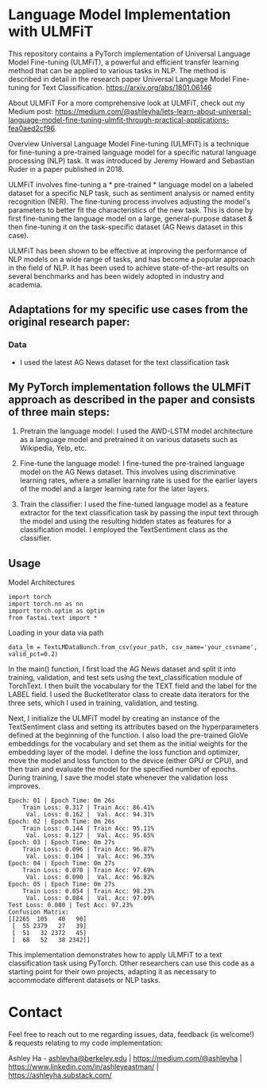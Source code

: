 # Language Model Implementation with ULMFiT

This repository contains a PyTorch implementation of Universal Language Model Fine-tuning (ULMFiT), a powerful and efficient transfer learning method that can be applied to various tasks in NLP. The method is described in detail in the research paper Universal Language Model Fine-tuning for Text Classification. https://arxiv.org/abs/1801.06146

About ULMFiT
For a more comprehensive look at ULMFiT, check out my Medium post: https://medium.com/@ashleyha/lets-learn-about-universal-language-model-fine-tuning-ulmfit-through-practical-applications-fea0aed2cf96.


Overview
Universal Language Model Fine-tuning (ULMFiT) is a technique for fine-tuning a pre-trained language model for a specific natural language processing (NLP) task. It was introduced by Jeremy Howard and Sebastian Ruder in a paper published in 2018.

ULMFiT involves fine-tuning a * pre-trained * language model on a labeled dataset for a specific NLP task, such as sentiment analysis or named entity recognition (NER). The fine-tuning process involves adjusting the model's parameters to better fit the characteristics of the new task. This is done by first fine-tuning the language model on a large, general-purpose dataset & then fine-tuning it on the task-specific dataset (AG News dataset in this case).

ULMFiT has been shown to be effective at improving the performance of NLP models on a wide range of tasks, and has become a popular approach in the field of NLP. It has been used to achieve state-of-the-art results on several benchmarks and has been widely adopted in industry and academia.

## Adaptations for my specific use cases from the original research paper:
### Data
- I used the latest AG News dataset for the text classification task

## My PyTorch implementation follows the ULMFiT approach as described in the paper and consists of three main steps:

1. Pretrain the language model: I used the AWD-LSTM model architecture as a language model and pretrained it on various datasets such as Wikipedia, Yelp, etc.

2. Fine-tune the language model: I fine-tuned the pre-trained language model on the AG News dataset. This involves using discriminative learning rates, where a smaller learning rate is used for the earlier layers of the model and a larger learning rate for the later layers.

3. Train the classifier: I used the fine-tuned language model as a feature extractor for the text classification task by passing the input text through the model and using the resulting hidden states as features for a classification model. I employed the TextSentiment class as the classifier.

## Usage
Model Architectures 
```
import torch 
import torch.nn as nn
import torch.optim as optim 
from fastai.text import *
```
Loading in your data via path
```
data_lm = TextLMDataBunch.from_csv(your_path, csv_name='your_csvname', valid_pct=0.2)
```
In the main() function, I first load the AG News dataset and split it into training, validation, and test sets using the text_classification module of TorchText. I then built the vocabulary for the TEXT field and the label for the LABEL field. I used the BucketIterator class to create data iterators for the three sets, which I used in training, validation, and testing.

Next, I initialize the ULMFiT model by creating an instance of the TextSentiment class and setting its attributes based on the hyperparameters defined at the beginning of the function. I also load the pre-trained GloVe embeddings for the vocabulary and set them as the initial weights for the embedding layer of the model.
I define the loss function and optimizer, move the model and loss function to the device (either GPU or CPU), and then train and evaluate the model for the specified number of epochs. During training, I save the model state whenever the validation loss improves.


``` Sample Model output:
Epoch: 01 | Epoch Time: 0m 26s
	Train Loss: 0.317 | Train Acc: 86.41%
	 Val. Loss: 0.162 |  Val. Acc: 94.31%
Epoch: 02 | Epoch Time: 0m 26s
	Train Loss: 0.144 | Train Acc: 95.11%
	 Val. Loss: 0.127 |  Val. Acc: 95.65%
Epoch: 03 | Epoch Time: 0m 27s
	Train Loss: 0.096 | Train Acc: 96.87%
	 Val. Loss: 0.104 |  Val. Acc: 96.35%
Epoch: 04 | Epoch Time: 0m 27s
	Train Loss: 0.070 | Train Acc: 97.69%
	 Val. Loss: 0.090 |  Val. Acc: 96.82%
Epoch: 05 | Epoch Time: 0m 27s
	Train Loss: 0.054 | Train Acc: 98.23%
	 Val. Loss: 0.084 |  Val. Acc: 97.09%
Test Loss: 0.080 | Test Acc: 97.23%
Confusion Matrix:
[[2265  105   40   90]
 [  55 2379   27   39]
 [  51   32 2372   45]
 [  68   52   38 2342]] 

``` 

This implementation demonstrates how to apply ULMFiT to a text classification task using PyTorch. Other researchers can use this code as a starting point for their own projects, adapting it as necessary to accommodate different datasets or NLP tasks.

# Contact 
Feel free to reach out to me regarding issues, data, feedback (is welcome!) & requests relating to my code implementation:

Ashley Ha - ashleyha@berkeley.edu | https://medium.com/@ashleyha | https://www.linkedin.com/in/ashleyeastman/ | https://ashleyha.substack.com/
